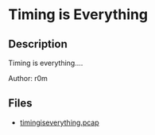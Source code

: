 # Timing is Everything

## Description

Timing is everything....

Author: r0m

## Files

* [timingiseverything.pcap](files/timingiseverything.pcap)

